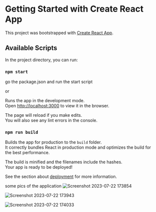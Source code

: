 # Getting Started with Create React App

This project was bootstrapped with [Create React App](https://github.com/facebook/create-react-app).

## Available Scripts

In the project directory, you can run:

### `npm start`

go the package.json and run the start script

or

Runs the app in the development mode.\
Open [http://localhost:3000](http://localhost:3000) to view it in the browser.

The page will reload if you make edits.\
You will also see any lint errors in the console.


### `npm run build`

Builds the app for production to the `build` folder.\
It correctly bundles React in production mode and optimizes the build for the best performance.

The build is minified and the filenames include the hashes.\
Your app is ready to be deployed!

See the section about [deployment](https://facebook.github.io/create-react-app/docs/deployment) for more information.



some pics of the application
![Screenshot 2023-07-22 173854](https://github.com/ahmadsa713/Reader-front-end/assets/20249835/5fa8f18f-270c-4451-b09d-e99e644fbb5c)


![Screenshot 2023-07-22 173943](https://github.com/ahmadsa713/Reader-front-end/assets/20249835/0ddcb951-5702-4629-abab-79cf346dd7e1)


![Screenshot 2023-07-22 174033](https://github.com/ahmadsa713/Reader-front-end/assets/20249835/49a43c69-fc4e-4c76-97cb-fadc3f9a4649)

